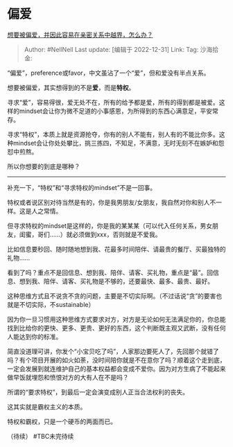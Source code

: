 # 偏爱
[想要被偏爱，并因此容易在亲密关系中越界，怎么办？](https://www.zhihu.com/question/575664396/answer/2822408352)

> Author: #NellNell
> Last update: [编辑于 2022-12-31]
> Link:
> Tag:
> 沙海拾金:

“偏爱”，preference或favor，中文虽沾了一个“爱”，但和爱没有半点关系。

想要被偏爱，其实想得到的不是**爱**，而是**特权**。

寻求“爱”，容易得很，爱无处不在，所有的给予都是爱，所有的得到都是被爱。这样的mindset会让你为微不足道的小事感恩，为所得到的东西心满意足，平安常存。

寻求“特权”，本质上就是资源抢夺，你有的别人不能有，别人有的不能比你多。这种mindset会让你处处攀比，挑三拣四，不知足，不满意，无时无刻不在嫉妒和怨怼中煎熬。

所以你想要的到底是哪种？

---

补充一下，“特权”和“寻求特权的mindset”不是一回事。

特权或者说区别对待当然是有的，你是我男朋友/女朋友，我自然对你和别人不一样。这是人之常情。

但寻求特权的mindset是这样的，你是我的某某某（可以代入任何关系，男女朋友，闺蜜，哥们……）就必须做到xxx，否则就是不爱我。

比如信息要秒回、随时随地想到我、花最多时间陪伴、请最贵的餐厅、买最独特的礼物……

看到了吗？重点不是回信息、想到我、陪伴、请客、买礼物，重点是“最”。回信息、想到我、陪伴、请客、买礼物是不够的，还要最快、最多、最贵、最好。

这种思维方式且不说贪不贪的问题，主要是不切实际啊。（不过话说“贪”的要害也就是不切实际，不sustainable）

因为你一旦习惯用这种思维方式要求对方，对方是无论如何无法满足你的，你总能找到比给你的更快、更多、更贵、更好的东西，这个判断既主观又武断，没有任何人能达到你的标准。

简直没道理可讲，你发个“小宝贝吃了吗”，人家那边要死人了，先回那个就错了吗？有个项目开展的如火如荼，没时间陪你就是不在意你了吗？顺着这个走到底，一定会发展到就连维护自己的基本权益都会变成不爱你。因为对方生病了不能起来做早饭就埋怨和愤恨对方的大有人在不是吗？

所谓的“要求特权”，到最后一定会演变成别人正当合法权利的丧失。

这其实就是霸权主义的本质。

特权和霸权，只是一个硬币的两面而已。

（待续）
#TBC未完待续
